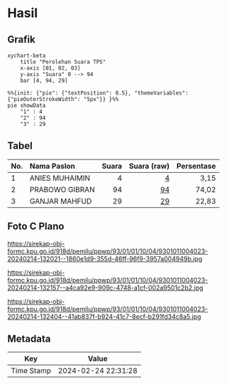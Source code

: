 # Hasil

## Grafik

```mermaid
xychart-beta
    title "Perolehan Suara TPS"
    x-axis [01, 02, 03]
    y-axis "Suara" 0 --> 94
    bar [4, 94, 29]
```

```mermaid
%%{init: {"pie": {"textPosition": 0.5}, "themeVariables": {"pieOuterStrokeWidth": "5px"}} }%%
pie showData
    "1" : 4
    "2" : 94
    "3" : 29
```

## Tabel

| No. | Nama Paslon    | Suara | Suara (raw) | Persentase |
|:--- |:-------------- | -----:| -----------:| ----------:|
| 1   | ANIES MUHAIMIN | 4     | [4][p-1]    | 3,15       |
| 2   | PRABOWO GIBRAN | 94    | [94][p-2]   | 74,02      |
| 3   | GANJAR MAHFUD  | 29    | [29][p-3]   | 22,83      |


[p-1]: https://github.com/gigit-pemilu/pemilu-2024-93-papua-selatan/blob/main/pilpres/hitung-suara/sub/93-papua-selatan/sub/01-merauke/sub/01-merauke/sub/1004-mandala/sub/023-tps/sub/paslon-1.txt
[p-2]: https://github.com/gigit-pemilu/pemilu-2024-93-papua-selatan/blob/main/pilpres/hitung-suara/sub/93-papua-selatan/sub/01-merauke/sub/01-merauke/sub/1004-mandala/sub/023-tps/sub/paslon-2.txt
[p-3]: https://github.com/gigit-pemilu/pemilu-2024-93-papua-selatan/blob/main/pilpres/hitung-suara/sub/93-papua-selatan/sub/01-merauke/sub/01-merauke/sub/1004-mandala/sub/023-tps/sub/paslon-3.txt

## Foto C Plano

https://sirekap-obj-formc.kpu.go.id/918d/pemilu/ppwp/93/01/01/10/04/9301011004023-20240214-132021--1860e1d9-355d-46ff-96f9-3957a004949b.jpg

https://sirekap-obj-formc.kpu.go.id/918d/pemilu/ppwp/93/01/01/10/04/9301011004023-20240214-132157--a4ca92e9-909c-4748-a1cf-002a9501c2b2.jpg

https://sirekap-obj-formc.kpu.go.id/918d/pemilu/ppwp/93/01/01/10/04/9301011004023-20240214-132404--41ab837f-b924-41c7-8ecf-b291fd34c8a5.jpg


## Metadata

| Key        | Value               |
| ---------- | ------------------- |
| Time Stamp | 2024-02-24 22:31:28 |



